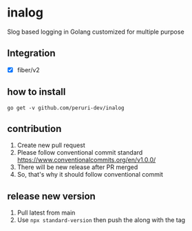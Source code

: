 # inalog

Slog based logging in Golang customized for multiple purpose

## Integration

- [x] fiber/v2

## how to install 

```
go get -v github.com/peruri-dev/inalog
```

## contribution

1. Create new pull request 
2. Please follow conventional commit standard https://www.conventionalcommits.org/en/v1.0.0/
3. There will be new release after PR merged
4. So, that's why it should follow conventional commit

## release new version

1. Pull latest from main
2. Use `npx standard-version` then push the along with the tag
